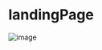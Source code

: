 # landingPage
![image](https://github.com/robsonmatos1989/landingPage/assets/51412566/52564cf1-d598-40cc-b6e5-9ed32c0b5357)
